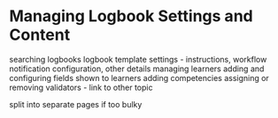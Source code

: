 # Managing Logbook Settings and Content

searching logbooks
logbook template settings - instructions, workflow notification configuration, other details
managing learners
adding and configuring fields shown to learners
adding competencies
assigning or removing validators - link to other topic

split into separate pages if too bulky
